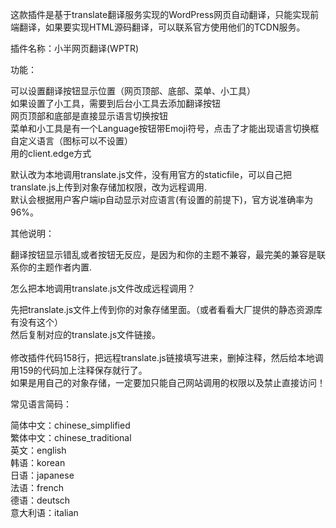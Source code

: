 这款插件是基于translate翻译服务实现的WordPress网页自动翻译，只能实现前端翻译，如果要实现HTML源码翻译，可以联系官方使用他们的TCDN服务。

插件名称：小半网页翻译(WPTR)


功能：<br>

可以设置翻译按钮显示位置（网页顶部、底部、菜单、小工具）<br>
如果设置了小工具，需要到后台小工具去添加翻译按钮<br>
网页顶部和底部是直接显示语言切换按钮<br>
菜单和小工具是有一个Language按钮带Emoji符号，点击了才能出现语言切换框<br>
自定义语言（图标可以不设置）<br>
用的client.edge方式<br>

默认改为本地调用translate.js文件，没有用官方的staticfile，可以自己把translate.js上传到对象存储加权限，改为远程调用.<br>
默认会根据用户客户端ip自动显示对应语言(有设置的前提下)，官方说准确率为96%。<br>


其他说明：

翻译按钮显示错乱或者按钮无反应，是因为和你的主题不兼容，最完美的兼容是联系你的主题作者内置.<br>


怎么把本地调用translate.js文件改成远程调用？

先把translate.js文件上传到你的对象存储里面。（或者看看大厂提供的静态资源库有没有这个）<br>
然后复制对应的translate.js文件链接。<br><br>
修改插件代码158行，把远程translate.js链接填写进来，删掉注释，然后给本地调用159的代码加上注释保存就行了。<br>
如果是用自己的对象存储，一定要加只能自己网站调用的权限以及禁止直接访问！<br>


常见语言简码：<br>

简体中文：chinese_simplified<br>
繁体中文：chinese_traditional<br>
英文：english<br>
韩语：korean<br>
日语：japanese<br>
法语：french<br>
德语：deutsch<br>
意大利语：italian<br>
